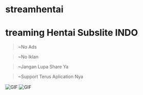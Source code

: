 # streamhentai
<h1>treaming Hentai Subslite INDO</h1>
<blockquote>~No Ads</blockquote>
<blockquote>~No Iklan</blockquote>
<blockquote>~Jangan Lupa Share Ya</blockquote>
<blockquote>~Support Terus Aplication Nya</blockquote>

<img align="center" fit="fill" alt="GIF" src="https://media3.giphy.com/media/FB5EOw0CaaQM0/giphy.webp?cid=6c09b9521731b6d114b798f6af4a48558d5cd95ed60dc7b5&rid=giphy.webp&ct=g" />

<img align="center" fit="fill" alt="GIF" src="https://media.giphy.com/media/836HiJc7pgzy8iNXCn/giphy.gif" />

